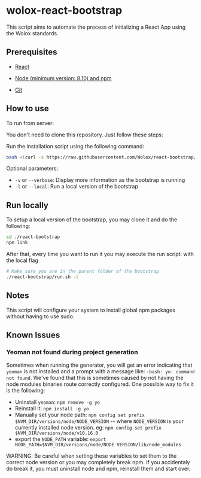 wolox-react-bootstrap
==================

This script aims to automate the process of initializing a React App using the Wolox standards.

## Prerequisites

- [React](https://facebook.github.io/react/docs/getting-started.html)

- [Node (minimum version: 8.10) and npm](https://github.com/creationix/nvm#install-script)

- [Git](https://git-scm.com/book/en/v2/Getting-Started-Installing-Git)


## How to use

To run from server:

You don't need to clone this repository. Just follow these steps:

Run the installation script using the following command:

```bash
bash <(curl -s https://raw.githubusercontent.com/Wolox/react-bootstrap/development/run.sh)
```
Optional parameters:

- `-v` or `--verbose`: Display more information as the bootstrap is running
- `-l` or `--local`: Run a local version of the bootstrap

## Run locally

To setup a local version of the bootstrap, you may clone it and do the following:
```bash
cd ./react-bootstrap
npm link
```

After that, every time you want to run it you may execute the run script: with the local flag
```bash
# Make sure you are in the parent folder of the bootstrap
./react-bootstrap/run.sh -l
```

## Notes

This script will configure your system to install global npm packages without having to use sudo.


## Known Issues

### Yeoman not found during project generation
Sometimes when running the generator, you will get an error indicating that `yeoman` is not installed and a prompt with a message like: `-bash: yo: command not found`. We've found that this is sometimes caused by not having the node modules binaries route correctly configured.
One possible way to fix it is the following:
- Uninstall `yeoman`: `npm remove -g yo`
- Reinstall it: `npm install -g yo`
- Manually set your node path: `npm config set prefix $NVM_DIR/versions/node/NODE_VERSION` -- where `NODE_VERSION` is your currently installed node version.
  eg: `npm config set prefix $NVM_DIR/versions/node/v10.16.0`
- export the `NODE_PATH` variable: `export NODE_PATH=$NVM_DIR/versions/node/NODE VERSION/lib/node_modules`

WARNING: Be careful when setting these variables to set them to the correct node version or you may completely break npm. If you accidentaly do break it, you must uninstall node and npm, reinstall them and start over. 
